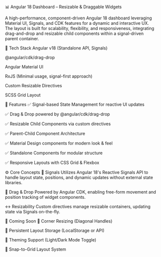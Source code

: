 📊 Angular 18 Dashboard – Resizable & Draggable Widgets

A high-performance, component-driven Angular 18 dashboard leveraging Material UI, Signals, and CDK features for a dynamic and interactive UX. The layout is built for scalability, flexibility, and responsiveness, integrating drag-and-drop and resizable child components within a signal-driven parent container.

🚀 Tech Stack
Angular v18 (Standalone API, Signals)

@angular/cdk/drag-drop

Angular Material UI

RxJS (Minimal usage, signal-first approach)

Custom Resizable Directives

SCSS Grid Layout

🧩 Features
✅ Signal-based State Management for reactive UI updates

✅ Drag & Drop powered by @angular/cdk/drag-drop

✅ Resizable Child Components via custom directives

✅ Parent-Child Component Architecture

✅ Material Design components for modern look & feel

✅ Standalone Components for modular structure

✅ Responsive Layouts with CSS Grid & Flexbox


⚙️ Core Concepts
🧠 Signals
Utilizes Angular 18's Reactive Signals API to handle layout state, positions, and dynamic updates without external state libraries.

🎯 Drag & Drop
Powered by Angular CDK, enabling free-form movement and position tracking of widget components.

↔️ Resizability
Custom directives manage resizable containers, updating state via Signals on-the-fly.

🧪 Coming Soon
🔄 Corner Resizing (Diagonal Handles)

💾 Persistent Layout Storage (LocalStorage or API)

🎨 Theming Support (Light/Dark Mode Toggle)

📐 Snap-to-Grid Layout System
